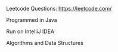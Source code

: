 Leetcode Questions: https://leetcode.com/

Programmed in Java

Run on IntelliJ IDEA

Algorithms and Data Structures